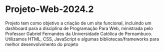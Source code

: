 # Projeto-Web-2024.2
Projeto tem como objetivo a criação de um site funcional, incluindo um dashboard para a disciplina de Programação Para Web, ministrada pelo Professor Gabriel Fernandes da Universidade Católica de Pernambuco.
Utilizamos HTML, CSS, JavaScript e algumas bibliotecas/frameworks para melhor desenvolvimento do projeto